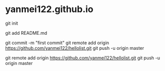 # yanmei122.github.io
   <p>git init
   <p>git add README.md
  
  git commit -m "first commit"
git remote add origin https://github.com/yanmei122/hellolist.git
git push -u origin master

git remote add origin https://github.com/yanmei122/hellolist.git
git push -u origin master
